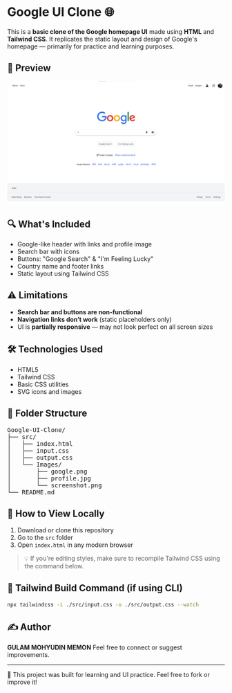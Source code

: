 # Google UI Clone 🌐

This is a **basic clone of the Google homepage UI** made using **HTML** and **Tailwind CSS**. It replicates the static layout and design of Google's homepage — primarily for practice and learning purposes.

## 📸 Preview

![Google Clone Screenshot](src/Images/Screenshot.png)

## 🔍 What's Included

- Google-like header with links and profile image
- Search bar with icons
- Buttons: "Google Search" & "I'm Feeling Lucky"
- Country name and footer links
- Static layout using Tailwind CSS

## ⚠️ Limitations

- **Search bar and buttons are non-functional**
- **Navigation links don’t work** (static placeholders only)
- UI is **partially responsive** — may not look perfect on all screen sizes

## 🛠️ Technologies Used

- HTML5
- Tailwind CSS
- Basic CSS utilities
- SVG icons and images

## 📁 Folder Structure

<pre>
Google-UI-Clone/
├── src/
│   ├── index.html
│   ├── input.css
│   ├── output.css
│   └── Images/
│       ├── google.png
│       ├── profile.jpg
│       └── screenshot.png
└── README.md
</pre>

## 🚀 How to View Locally

1. Download or clone this repository
2. Go to the `src` folder
3. Open `index.html` in any modern browser

> 💡 If you're editing styles, make sure to recompile Tailwind CSS using the command below.

## 🔧 Tailwind Build Command (if using CLI)

```bash
npx tailwindcss -i ./src/input.css -o ./src/output.css --watch
```

## ✍️ Author

**GULAM MOHYUDIN MEMON**
Feel free to connect or suggest improvements.

---

💬 This project was built for learning and UI practice. Feel free to fork or improve it!
